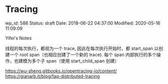 # Tracing

wp_id: 588
Status: draft
Date: 2018-06-22 04:37:00
Modified: 2020-05-16 11:09:09

Yifei's Notes

线程的每次执行，都视为一个 trace, 因此在每次执行开始时，都 start_span 以创建一个 root span（也相应创建了一个新的 trace). 每个 span 内部执行的多个操作，也建模为多个子 span（使用 start_child_span 创建）

https://wu-sheng.gitbooks.io/opentracing-io/content/
https://gianarb.it/blog/faq-distributed-tracing